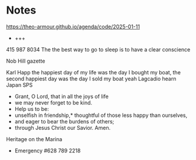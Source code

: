 # Notes

<a href="https://theo-armour.github.io/agenda/code/2025-01-11/#README.md">https://theo-armour.github.io/agenda/code/2025-01-11</a>

* +++

415 987 8034
The the best way to go to sleep is to have a clear conscience&nbsp;

Nob Hill gazette

Karl Happ the happiest day of my life was the day I bought my boat, the second happiest day was the day I sold my boat yeah&nbsp;Lagcadio hearn Japan
SPS

* Grant, O Lord, that in all the joys of life
* we may never forget to be kind.
* Help us to be:
* unselfish in friendship,* thoughtful of those less happy than ourselves,
* and eager to bear the burdens of others;
* through Jesus Christ our Savior. Amen.

Heritage on the Marina

* Emergency #628 789 2218